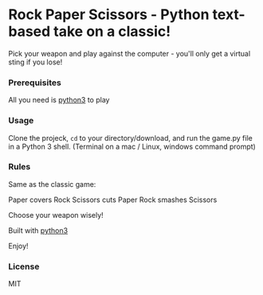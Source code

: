 # Rock Paper Scissors - Python text-based take on a classic!

Pick your weapon and play against the computer - you'll only get a virtual sting if you lose!

### Prerequisites

All you need is [python3](https://www.python.org/downloads/) to play

### Usage 
Clone the projeck, <code>cd</code> to your directory/download, and run the game.py file in a Python 3 shell. (Terminal on a mac / Linux, windows command prompt)

### Rules 
Same as the classic game:

Paper covers Rock Scissors cuts Paper Rock smashes Scissors

Choose your weapon wisely!

Built with [python3](https://wiki.python.org/moin/BeginnersGuide)

Enjoy!

### License
MIT